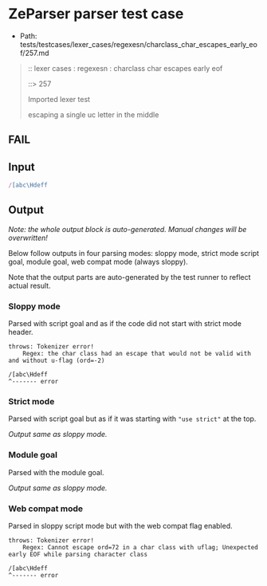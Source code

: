 # ZeParser parser test case

- Path: tests/testcases/lexer_cases/regexesn/charclass_char_escapes_early_eof/257.md

> :: lexer cases : regexesn : charclass char escapes early eof
>
> ::> 257
>
> Imported lexer test
>
> escaping a single uc letter in the middle

## FAIL

## Input

`````js
/[abc\Hdeff
`````

## Output

_Note: the whole output block is auto-generated. Manual changes will be overwritten!_

Below follow outputs in four parsing modes: sloppy mode, strict mode script goal, module goal, web compat mode (always sloppy).

Note that the output parts are auto-generated by the test runner to reflect actual result.

### Sloppy mode

Parsed with script goal and as if the code did not start with strict mode header.

`````
throws: Tokenizer error!
    Regex: the char class had an escape that would not be valid with and without u-flag (ord=-2)

/[abc\Hdeff
^------- error
`````

### Strict mode

Parsed with script goal but as if it was starting with `"use strict"` at the top.

_Output same as sloppy mode._

### Module goal

Parsed with the module goal.

_Output same as sloppy mode._

### Web compat mode

Parsed in sloppy script mode but with the web compat flag enabled.

`````
throws: Tokenizer error!
    Regex: Cannot escape ord=72 in a char class with uflag; Unexpected early EOF while parsing character class

/[abc\Hdeff
^------- error
`````

